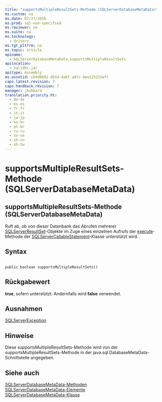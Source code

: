 ```yaml
---
title: "supportsMultipleResultSets-Methode (SQLServerDatabaseMetaData)"
ms.custom: na
ms.date: 07/27/2016
ms.prod: sql-non-specified
ms.reviewer: na
ms.suite: na
ms.technology: 
  - drivers
ms.tgt_pltfrm: na
ms.topic: article
apiname: 
  - SQLServerDatabaseMetaData.supportsMultipleResultSets
apilocation: 
  - sqljdbc.jar
apitype: Assembly
ms.assetid: cb4d0b91-db1d-4a6f-a87c-8ea125215afc
caps.latest.revision: 7
caps.handback.revision: 7
manager: jhubbard
translation.priority.ht: 
  - de-de
  - es-es
  - fr-fr
  - it-it
  - ja-jp
  - ko-kr
  - pt-br
  - ru-ru
  - sv-se
  - zh-cn
  - zh-tw
---
```

# supportsMultipleResultSets-Methode (SQLServerDatabaseMetaData)
    
## supportsMultipleResultSets\-Methode \(SQLServerDatabaseMetaData\)  
 Ruft ab, ob von dieser Datenbank das Abrufen mehrerer [SQLServerResultSet](../content/SQLServerResultSet-Class.md)\-Objekte im Zuge eines einzelnen Aufrufs der [execute](../content/execute-Method---.md)\-Methode der [SQLServerCallableStatement](../content/SQLServerCallableStatement-Class.md)\-Klasse unterstützt wird.  
  
## Syntax  
  
```  
  
public boolean supportsMultipleResultSets()  
```  
  
## Rückgabewert  
 **true**, sofern unterstützt. Andernfalls wird **false** verwendet.  
  
## Ausnahmen  
 [SQLServerException](../content/SQLServerException-Class.md)  
  
## Hinweise  
 Diese supportsMultipleResultSets\-Methode wird von der supportsMultipleResultSets\-Methode in der java.sql.DatabaseMetaData\-Schnittstelle angegeben.  
  
## Siehe auch  
 [SQLServerDatabaseMetaData-Methoden](../content/SQLServerDatabaseMetaData-Methods.md)   
 [SQLServerDatabaseMetaData-Elemente](../content/SQLServerDatabaseMetaData-Members.md)   
 [SQLServerDatabaseMetaData-Klasse](../content/SQLServerDatabaseMetaData-Class.md)  
  
  
